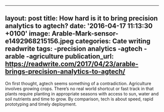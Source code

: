   - --
layout: post
title: How hard is it to bring precision analytics to agtech?
date: '2016-04-17 11:13:30 +0100'
image: Arable-Mark-sensor-e1492968215156.jpeg
categories: Cate writing readwrite
tags:
-precision analytics 
-agtech
-arable
-agriculture
publication_url: https://readwrite.com/2017/04/23/arable-brings-precision-analytics-to-agtech/
---
On first thought, agtech seems something of a contradiction. Agriculture involves growing crops. There’s no real world shortcut or fast track in that plants require planting in appropriate seasons with access to sun, water and soil nutrients and time to grow. By comparison, tech is about speed, rapid prototyping and timely deployment.

